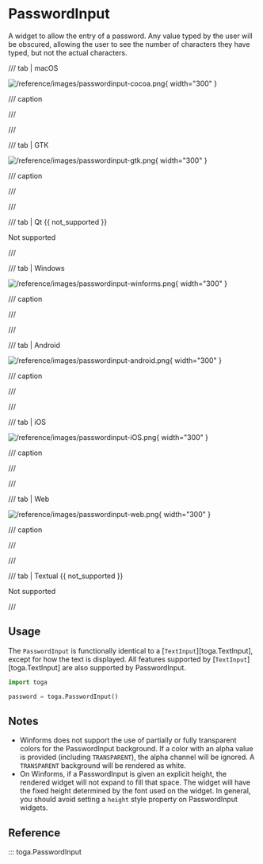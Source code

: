 # PasswordInput

A widget to allow the entry of a password. Any value typed by the user will be obscured, allowing the user to see the number of characters they have typed, but not the actual characters.

/// tab | macOS

![/reference/images/passwordinput-cocoa.png](/reference/images/passwordinput-cocoa.png){ width="300" }

/// caption

///

<!-- TODO: Update alt text -->

///

/// tab | GTK

![/reference/images/passwordinput-gtk.png](/reference/images/passwordinput-gtk.png){ width="300" }

/// caption

///

<!-- TODO: Update alt text -->

///

/// tab | Qt {{ not_supported }}

Not supported

///

/// tab | Windows

![/reference/images/passwordinput-winforms.png](/reference/images/passwordinput-winforms.png){ width="300" }

/// caption

///

<!-- TODO: Update alt text -->

///

/// tab | Android

![/reference/images/passwordinput-android.png](/reference/images/passwordinput-android.png){ width="300" }

/// caption

///

<!-- TODO: Update alt text -->

///

/// tab | iOS

![/reference/images/passwordinput-iOS.png](/reference/images/passwordinput-iOS.png){ width="300" }

/// caption

///

<!-- TODO: Update alt text -->

///

/// tab | Web

![/reference/images/passwordinput-web.png](/reference/images/passwordinput-web.png){ width="300" }

/// caption

///

<!-- TODO: Update alt text -->

///

/// tab | Textual {{ not_supported }}

Not supported

///

## Usage

The `PasswordInput` is functionally identical to a [`TextInput`][toga.TextInput], except for how the text is displayed. All features supported by [`TextInput`][toga.TextInput] are also supported by PasswordInput.

```python
import toga

password = toga.PasswordInput()
```

## Notes

- Winforms does not support the use of partially or fully transparent colors for the PasswordInput background. If a color with an alpha value is provided (including `TRANSPARENT`), the alpha channel will be ignored. A `TRANSPARENT` background will be rendered as white.
- On Winforms, if a PasswordInput is given an explicit height, the rendered widget will not expand to fill that space. The widget will have the fixed height determined by the font used on the widget. In general, you should avoid setting a `height` style property on PasswordInput widgets.

## Reference

::: toga.PasswordInput
